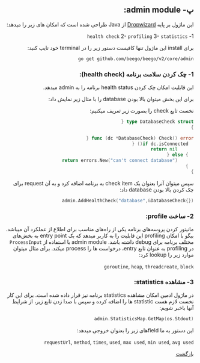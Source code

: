 <div dir="rtl">

## پ- admin module:
این ماژول بر پایه [Dropwizard](https://github.com/dropwizard/dropwizard) از Java طراحی شده است که امکان های زیر را میدهد:
	
1- `health check`
2- `profiling`
3- `statistics`

برای install این ماژول تنها کافیست دستور زیر را در terminal خود تایپ کنید:
  ```bash
go get github.com/beego/beego/v2/core/admin
```

### 1- چک کردن سلامت برنامه (health check):
این قابلیت امکان چک کردن health status برنامه را به admin میدهد.
	
برای این بخش میتوان بالا بودن database را با مثال زیر نمایش داد:

نخست تابع check را بصورت زیر تعریف میکنیم:
	
  ```go
type DatabaseCheck struct {
}

func (dc *DatabaseCheck) Check() error {
	if dc.isConnected() {
		return nil
	} else {
		return errors.New("can't connect database")
	}
}
```
	
سپس میتوان آنرا بعنوان یک check item به برنامه اضافه کرد و به آن request برای چک کردن بالا بودن database داد:

  ```go
admin.AddHealthCheck("database",&DatabaseCheck{})
```
	
### 2- ساخت profile:
مانیتور کردن پروسه‌های برنامه یکی از راه‌های مناسب برای اطلاع از عملکرد آن میباشد. بیگو با امکان profiling این قابلیت را به کاربر میدهد که یک entry point به بخش‌های مختلف برنامه برای debug داشته باشد. admin module با استفاده از `ProcessInput` در profiling به عنوان تابع entry، درخواست ها را process میکند. برای مثال میتوان موارد زیر را lookup کرد:
	
`goroutine`, `heap`, `threadcreate`, `block`
	
### 3- مشاهده statistics:
در ماژول ادمین امکان مشاهده statistics برنامه نیز قرار داده شده است. برای این کار نخست لازم هست statistic ها را اضافه کرده و سپس با صدا زدن تابع زیر، از شرایط آنها باخبر شویم:
  ```go
admin.StatisticsMap.GetMap(os.Stdout)
```
	
این دستور به ما field‌های زیر را بعنوان خروجی میدهد:

`requestUrl`, `method`, `times`, `used`, `max used`, `min used`, `avg used`
	
	
	
	
[بازگشت](https://github.com/NikanV/Beego/blob/main/Introduction/BaseModules.md)

</div>
